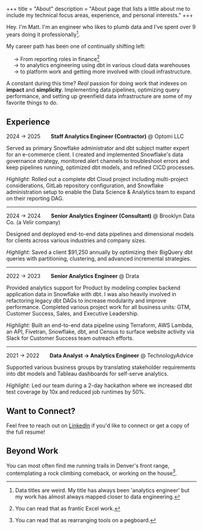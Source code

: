 +++
title = "About"
description = "About page that lists a little about me to include my technical focus areas, experience, and personal interests."
+++

Hey. I'm Matt. I'm an engineer who likes to plumb data and I've spent over 9 years doing it professionally[^1].

My career path has been one of continually shifting left:

&nbsp;&nbsp;&nbsp;&nbsp;&nbsp;→ From reporting roles in finance[^2]\
&nbsp;&nbsp;&nbsp;&nbsp;&nbsp;→ to analytics engineering using dbt in various cloud data warehouses\
&nbsp;&nbsp;&nbsp;&nbsp;&nbsp;→ to platform work and getting more involved with cloud infrastructure.

A constant during this time? _Real_ passion for doing work that indexes on **impact** and **simplicity**. Implementing data pipelines, optimizing query performance, and setting up greenfield data infrastructure are some of my favorite things to do.

## Experience

2024 → 2025 &nbsp;&nbsp;&nbsp;&nbsp;&nbsp; **Staff Analytics Engineer (Contractor)** @ Optomi LLC

Served as primary Snowflake administrator and dbt subject matter expert for an e-commerce client. I created and implemented Snowflake's data governance strategy, monitored alert channels to troubleshoot errors and keep pipelines running, optimized dbt models, and refined CICD processes.

_Highlight:_ Rolled out a complete dbt Cloud project including multi-project considerations, GitLab repository configuration, and Snowflake administration setup to enable the Data Science & Analytics team to expand on their reporting DAG.

---

2024 → 2024 &nbsp;&nbsp;&nbsp;&nbsp;&nbsp; **Senior Analytics Engineer (Consultant)** @ Brooklyn Data Co. (a Velir company)

Designed and deployed end-to-end data pipelines and dimensional models for clients across various industries and company sizes.

_Highlight:_ Saved a client $91,250 annually by optimizing their BigQuery dbt queries with partitioning, clustering, and advanced incremental strategies.

---

2022 → 2023 &nbsp;&nbsp;&nbsp;&nbsp;&nbsp; **Senior Analytics Engineer** @ Drata

Provided analytics support for Product by modeling complex backend application data in Snowflake with dbt.  I was also heavily involved in refactoring legacy dbt DAGs to increase modularity and improve performance.  Completed various project work for all business units: GTM, Customer Success, Sales, and Executive Leadership.

_Highlight:_ Built an end-to-end data pipeline using Terraform, AWS Lambda, an API, Fivetran, Snowflake, dbt, and Census to surface website activity via Slack for Customer Success team outreach efforts.

---

2021 → 2022 &nbsp;&nbsp;&nbsp;&nbsp;&nbsp; **Data Analyst → Analytics Engineer** @ TechnologyAdvice

Supported various business groups by translating stakeholder requirements into dbt models and Tableau dashboards for self-serve analytics.

_Highlight:_ Led our team during a 2-day hackathon where we increased dbt test coverage by 10x and reduced job runtimes by 50%.

## Want to Connect?
Feel free to reach out on [LinkedIn](https://www.linkedin.com/in/matthew-clawson-1b8b6b30/) if you'd like to connect or get a copy of the full resume!

## Beyond Work
You can most often find me running trails in Denver's front range, contemplating a rock climbing comeback, or working on the house[^3].

[^1]: Data titles are weird.  My title has always been 'analytics engineer' but my work has almost always mapped closer to data engineering.
[^2]: You can read that as frantic Excel work.
[^3]: You can read that as rearranging tools on a pegboard.
